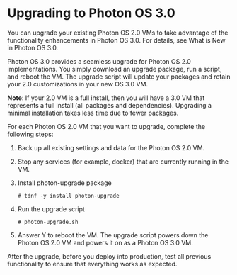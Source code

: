 # Upgrading to Photon OS 3.0

You can upgrade your existing Photon OS 2.0 VMs to take advantage of the functionality enhancements in Photon OS 3.0. For details, see What is New in Photon OS 3.0.

Photon OS 3.0 provides a seamless upgrade for Photon OS 2.0 implementations. You simply download an upgrade package, run a script, and reboot the VM. The upgrade script will update your packages and retain your 2.0 customizations in your new OS 3.0 VM.

**Note**: If your 2.0 VM is a full install, then you will have a 3.0 VM that represents a full install (all packages and dependencies). Upgrading a minimal installation takes less time due to fewer packages.

For each Photon OS 2.0 VM that you want to upgrade, complete the following steps:

1.	Back up all existing settings and data for the Photon OS 2.0 VM.
2.	Stop any services (for example, docker) that are currently running in the VM.
3.	Install photon-upgrade package
    
    ```
    # tdnf -y install photon-upgrade
    ```

4.	Run the upgrade script
    
    ```
    # photon-upgrade.sh
    ```

5.	Answer Y to reboot the VM. The upgrade script powers down the Photon OS 2.0 VM and powers it on as a Photon OS 3.0 VM.

After the upgrade, before you deploy into production, test all previous functionality to ensure that everything works as expected.

